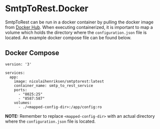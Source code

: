 # SmtpToRest.Docker

SmtpToRest can be run in a docker container by pulling the docker image from [Docker Hub](https://hub.docker.com/).
When executing containerized, it is important to map a volume which holds the directory where the `configuration.json`
file is located. An example docker compose file can be found below.

## Docker Compose

```docker
version: '3'

services:
  app:
    image: nicolaihenriksen/smtptorest:latest
    container_name: smtp_to_rest_service
    ports:
      - "8025:25"
      - "8587:587"
    volumes:
      - ./<mapped-config-dir>:/app/config:ro
```

**NOTE:** Remember to replace `<mapped-config-dir>` with an actual directory where the `configuration.json` file is located.